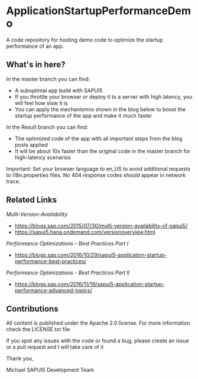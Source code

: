 # ApplicationStartupPerformanceDemo

A code repository for hosting demo code to optimize the startup performance of an app.

What's in here?
-----------------

In the master branch you can find:
* A suboptimal app build with SAPUI5
* If you throttle your browser or deploy it to a server with high latency, you will feel how slow it is
* You can apply the mechanismns shown in the blog below to boost the startup performance of the app and make it much faster
 
In the Result branch you can find:
* The optimized code of the app with all important steps from the blog posts applied
* It will be about 10x faster than the original code in the master branch for high-latency scenarios

Important: Set your browser language to en_US to avoid additional requests to i18n.properties files. No 404 response codes should appear in network trace.

Related Links
-------------

*Multi-Version-Availability*
* https://blogs.sap.com/2015/07/30/multi-version-availability-of-sapui5/
* https://sapui5.hana.ondemand.com/versionoverview.html

*Performance Optimizations – Best Practices Part I*
* https://blogs.sap.com/2016/10/29/sapui5-application-startup-performance-best-practices/

*Performance Optimizations - Best Practices Part II*
* https://blogs.sap.com/2016/11/19/sapui5-application-startup-performance-advanced-topics/

Contributions
-------------

All content is published under the Apache 2.0 license.
For more information check the LICENSE.txt file

If you spot any issues with the code or found a bug, please create an issue or a pull request and I will take care of it

Thank you,

Michael
SAPUI5 Development Team
